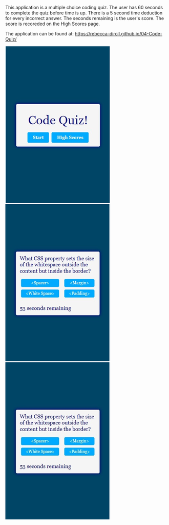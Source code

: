 This application is a multiple choice coding quiz.
The user has 60 seconds to complete the quiz before time is up.
There is a 5 second time deduction for every incorrect answer.
The seconds remaining is the user's score.
The score is recoreded on the High Scores page.

The application can be found at:  https://rebecca-diroll.github.io/04-Code-Quiz/

![Start screen](assets/start-screen.jpg)
![Question](assets/question.jpg)
![Time's up](assets/times-up.jpg)